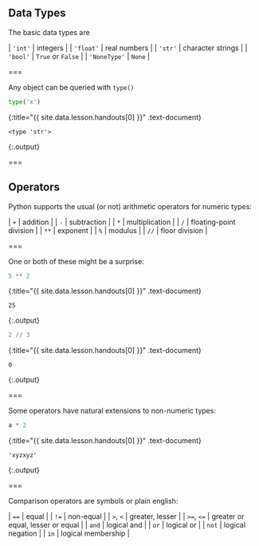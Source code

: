 ---
---

## Data Types

The basic data types are

| `'int'`      | integers            |
| `'float'`    | real numbers        |
| `'str'`      | character strings   |
| `'bool'`     | `True` or `False`   |
| `'NoneType'` | `None`              |

===

Any object can be queried with `type()` 



~~~python
type('x')
~~~
{:title="{{ site.data.lesson.handouts[0] }}" .text-document}


~~~
<type 'str'>
~~~
{:.output}


===

## Operators

Python supports the usual (or not) arithmetic operators for numeric types:

| `+`  | addition                |
| `-`  | subtraction             |
| `*`  | multiplication          |
| `/`  | floating-point division |
| `**` | exponent                |
| `%`  | modulus                 |
| `//` | floor division          |

===

One or both of these might be a surprise:



~~~python
5 ** 2
~~~
{:title="{{ site.data.lesson.handouts[0] }}" .text-document}


~~~
25
~~~
{:.output}




~~~python
2 // 3
~~~
{:title="{{ site.data.lesson.handouts[0] }}" .text-document}


~~~
0
~~~
{:.output}


===

Some operators have natural extensions to non-numeric types:



~~~python
a * 2
~~~
{:title="{{ site.data.lesson.handouts[0] }}" .text-document}


~~~
'xyzxyz'
~~~
{:.output}


===

Comparison operators are symbols or plain english:

| `==`       | equal                             |
| `!=`       | non-equal                         |
| `>`, `<`   | greater, lesser                   |
| `>=`, `<=` | greater or equal, lesser or equal |
| `and`      | logical and                       |
| `or`       | logical or                        |
| `not`      | logical negation                  |
| `in`       | logical membership                |
